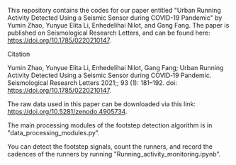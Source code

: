 This repository contains the codes for our paper entitled "Urban Running Activity Detected Using a Seismic Sensor during COVID-19 Pandemic" by Yumin Zhao, Yunyue Elita Li, Enhedelihai Nilot, and Gang Fang. The paper is published on Seismological Research Letters, and can be found here: https://doi.org/10.1785/0220210147.

Citation

Yumin Zhao, Yunyue Elita Li, Enhedelihai Nilot, Gang Fang; Urban Running Activity Detected Using a Seismic Sensor during COVID‐19 Pandemic. Seismological Research Letters 2021;; 93 (1): 181–192. doi: https://doi.org/10.1785/0220210147.

The raw data used in this paper can be downloaded via this link: https://doi.org/10.5281/zenodo.4905734.

The main processing modules of the footstep detection algorithm is in "data_processing_modules.py".

You can detect the footstep signals, count the runners, and record the cadences of the runners by running "Running_activity_monitoring.ipynb". 

